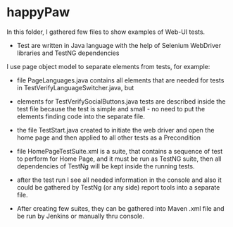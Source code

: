 # happyPaw

In this folder, I gathered few files to show examples of Web-UI tests.

- Test are written in Java language with the help of Selenium WebDriver libraries and TestNG dependencies

I use page object model to separate elements from tests, for example:

- file PageLanguages.java contains all elements that are needed for tests in TestVerifyLanguageSwitcher.java, but 
- elements for TestVerifySocialButtons.java tests are described inside the test file because the test is simple and small - no need to put the elements finding code into the separate file. 

- the file TestStart.java created to initiate the web driver and open the home page and then applied to all other tests as a Precondition

- file HomePageTestSuite.xml is a suite, that contains a sequence of test to perform for Home Page, and it must be run as TestNG suite, then all dependencies of TestNg will be kept inside the running tests. 
- after the test run I see all needed information in the console and also it could be gathered by TestNg (or any side) report tools into a separate file. 

- After creating few suites, they can be gathered into Maven .xml file and be run by Jenkins or manually thru console. 
